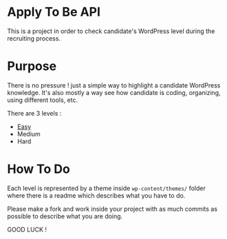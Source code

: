 # Apply To Be API
This is a project in order to check candidate's WordPress level during the recruiting process.

# Purpose
There is no pressure ! just a simple way to highlight a candidate WordPress knowledge. It's also mostly a way see how candidate is coding, organizing, using different tools, etc.

There are 3 levels :
* [Easy](https://github.com/BeAPI/apply-to-beapi/tree/master/wp-content/themes/easy)
* Medium
* Hard

# How To Do
Each level is represented by a theme inside `wp-content/themes/` folder where there is a readme which describes what you have to do.

Please make a fork and work inside your project with as much commits as possible to describe what you are doing.

GOOD LUCK !

